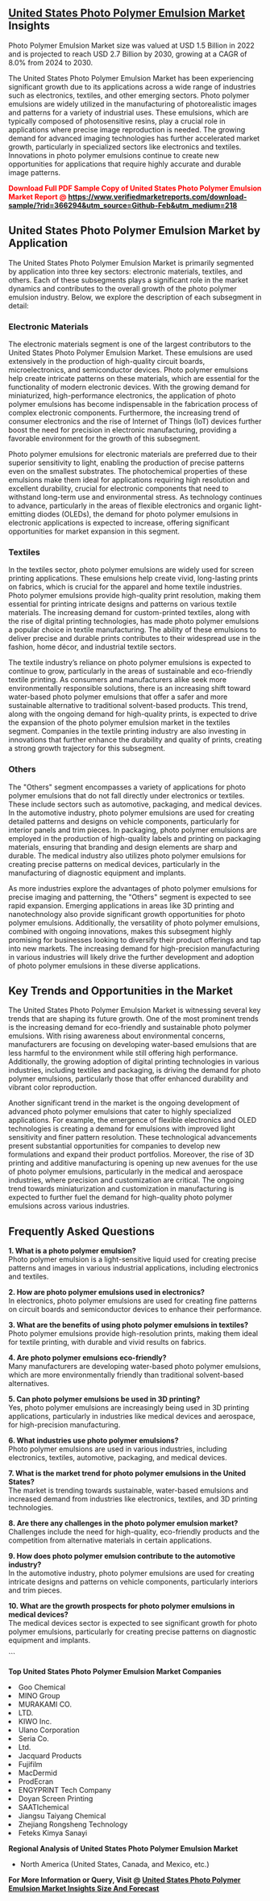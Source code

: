 <h2><a href="https://www.verifiedmarketreports.com/download-sample/?rid=366294&amp;utm_source=Github-Feb&amp;utm_medium=218" target="_blank">United States Photo Polymer Emulsion Market</a> Insights</h2><p>Photo Polymer Emulsion Market size was valued at USD 1.5 Billion in 2022 and is projected to reach USD 2.7 Billion by 2030, growing at a CAGR of 8.0% from 2024 to 2030.</p><p> <p>The United States Photo Polymer Emulsion Market has been experiencing significant growth due to its applications across a wide range of industries such as electronics, textiles, and other emerging sectors. Photo polymer emulsions are widely utilized in the manufacturing of photorealistic images and patterns for a variety of industrial uses. These emulsions, which are typically composed of photosensitive resins, play a crucial role in applications where precise image reproduction is needed. The growing demand for advanced imaging technologies has further accelerated market growth, particularly in specialized sectors like electronics and textiles. Innovations in photo polymer emulsions continue to create new opportunities for applications that require highly accurate and durable image patterns. <strong><p><span class=""><span style="color: #ff0000;"><strong>Download Full PDF Sample Copy of United States Photo Polymer Emulsion Market Report</strong> @ </span><a href="https://www.verifiedmarketreports.com/download-sample/?rid=366294&amp;utm_source=Github-Feb&amp;utm_medium=218" target="_blank">https://www.verifiedmarketreports.com/download-sample/?rid=366294&amp;utm_source=Github-Feb&amp;utm_medium=218</a></span></p></strong></p> <h2>United States Photo Polymer Emulsion Market by Application</h2> <p>The United States Photo Polymer Emulsion Market is primarily segmented by application into three key sectors: electronic materials, textiles, and others. Each of these subsegments plays a significant role in the market dynamics and contributes to the overall growth of the photo polymer emulsion industry. Below, we explore the description of each subsegment in detail:</p> <h3>Electronic Materials</h3> <p>The electronic materials segment is one of the largest contributors to the United States Photo Polymer Emulsion Market. These emulsions are used extensively in the production of high-quality circuit boards, microelectronics, and semiconductor devices. Photo polymer emulsions help create intricate patterns on these materials, which are essential for the functionality of modern electronic devices. With the growing demand for miniaturized, high-performance electronics, the application of photo polymer emulsions has become indispensable in the fabrication process of complex electronic components. Furthermore, the increasing trend of consumer electronics and the rise of Internet of Things (IoT) devices further boost the need for precision in electronic manufacturing, providing a favorable environment for the growth of this subsegment.</p> <p>Photo polymer emulsions for electronic materials are preferred due to their superior sensitivity to light, enabling the production of precise patterns even on the smallest substrates. The photochemical properties of these emulsions make them ideal for applications requiring high resolution and excellent durability, crucial for electronic components that need to withstand long-term use and environmental stress. As technology continues to advance, particularly in the areas of flexible electronics and organic light-emitting diodes (OLEDs), the demand for photo polymer emulsions in electronic applications is expected to increase, offering significant opportunities for market expansion in this segment.</p> <h3>Textiles</h3> <p>In the textiles sector, photo polymer emulsions are widely used for screen printing applications. These emulsions help create vivid, long-lasting prints on fabrics, which is crucial for the apparel and home textile industries. Photo polymer emulsions provide high-quality print resolution, making them essential for printing intricate designs and patterns on various textile materials. The increasing demand for custom-printed textiles, along with the rise of digital printing technologies, has made photo polymer emulsions a popular choice in textile manufacturing. The ability of these emulsions to deliver precise and durable prints contributes to their widespread use in the fashion, home décor, and industrial textile sectors.</p> <p>The textile industry’s reliance on photo polymer emulsions is expected to continue to grow, particularly in the areas of sustainable and eco-friendly textile printing. As consumers and manufacturers alike seek more environmentally responsible solutions, there is an increasing shift toward water-based photo polymer emulsions that offer a safer and more sustainable alternative to traditional solvent-based products. This trend, along with the ongoing demand for high-quality prints, is expected to drive the expansion of the photo polymer emulsion market in the textiles segment. Companies in the textile printing industry are also investing in innovations that further enhance the durability and quality of prints, creating a strong growth trajectory for this subsegment.</p> <h3>Others</h3> <p>The "Others" segment encompasses a variety of applications for photo polymer emulsions that do not fall directly under electronics or textiles. These include sectors such as automotive, packaging, and medical devices. In the automotive industry, photo polymer emulsions are used for creating detailed patterns and designs on vehicle components, particularly for interior panels and trim pieces. In packaging, photo polymer emulsions are employed in the production of high-quality labels and printing on packaging materials, ensuring that branding and design elements are sharp and durable. The medical industry also utilizes photo polymer emulsions for creating precise patterns on medical devices, particularly in the manufacturing of diagnostic equipment and implants.</p> <p>As more industries explore the advantages of photo polymer emulsions for precise imaging and patterning, the "Others" segment is expected to see rapid expansion. Emerging applications in areas like 3D printing and nanotechnology also provide significant growth opportunities for photo polymer emulsions. Additionally, the versatility of photo polymer emulsions, combined with ongoing innovations, makes this subsegment highly promising for businesses looking to diversify their product offerings and tap into new markets. The increasing demand for high-precision manufacturing in various industries will likely drive the further development and adoption of photo polymer emulsions in these diverse applications.</p> <h2>Key Trends and Opportunities in the Market</h2> <p>The United States Photo Polymer Emulsion Market is witnessing several key trends that are shaping its future growth. One of the most prominent trends is the increasing demand for eco-friendly and sustainable photo polymer emulsions. With rising awareness about environmental concerns, manufacturers are focusing on developing water-based emulsions that are less harmful to the environment while still offering high performance. Additionally, the growing adoption of digital printing technologies in various industries, including textiles and packaging, is driving the demand for photo polymer emulsions, particularly those that offer enhanced durability and vibrant color reproduction.</p> <p>Another significant trend in the market is the ongoing development of advanced photo polymer emulsions that cater to highly specialized applications. For example, the emergence of flexible electronics and OLED technologies is creating a demand for emulsions with improved light sensitivity and finer pattern resolution. These technological advancements present substantial opportunities for companies to develop new formulations and expand their product portfolios. Moreover, the rise of 3D printing and additive manufacturing is opening up new avenues for the use of photo polymer emulsions, particularly in the medical and aerospace industries, where precision and customization are critical. The ongoing trend towards miniaturization and customization in manufacturing is expected to further fuel the demand for high-quality photo polymer emulsions across various industries.</p> <h2>Frequently Asked Questions</h2> <p><strong>1. What is a photo polymer emulsion?</strong><br> Photo polymer emulsion is a light-sensitive liquid used for creating precise patterns and images in various industrial applications, including electronics and textiles.</p> <p><strong>2. How are photo polymer emulsions used in electronics?</strong><br> In electronics, photo polymer emulsions are used for creating fine patterns on circuit boards and semiconductor devices to enhance their performance.</p> <p><strong>3. What are the benefits of using photo polymer emulsions in textiles?</strong><br> Photo polymer emulsions provide high-resolution prints, making them ideal for textile printing, with durable and vivid results on fabrics.</p> <p><strong>4. Are photo polymer emulsions eco-friendly?</strong><br> Many manufacturers are developing water-based photo polymer emulsions, which are more environmentally friendly than traditional solvent-based alternatives.</p> <p><strong>5. Can photo polymer emulsions be used in 3D printing?</strong><br> Yes, photo polymer emulsions are increasingly being used in 3D printing applications, particularly in industries like medical devices and aerospace, for high-precision manufacturing.</p> <p><strong>6. What industries use photo polymer emulsions?</strong><br> Photo polymer emulsions are used in various industries, including electronics, textiles, automotive, packaging, and medical devices.</p> <p><strong>7. What is the market trend for photo polymer emulsions in the United States?</strong><br> The market is trending towards sustainable, water-based emulsions and increased demand from industries like electronics, textiles, and 3D printing technologies.</p> <p><strong>8. Are there any challenges in the photo polymer emulsion market?</strong><br> Challenges include the need for high-quality, eco-friendly products and the competition from alternative materials in certain applications.</p> <p><strong>9. How does photo polymer emulsion contribute to the automotive industry?</strong><br> In the automotive industry, photo polymer emulsions are used for creating intricate designs and patterns on vehicle components, particularly interiors and trim pieces.</p> <p><strong>10. What are the growth prospects for photo polymer emulsions in medical devices?</strong><br> The medical devices sector is expected to see significant growth for photo polymer emulsions, particularly for creating precise patterns on diagnostic equipment and implants.</p> ```</p><p><strong>Top United States Photo Polymer Emulsion Market Companies</strong></p><div data-test-id=""><p><li>Goo Chemical</li><li> MINO Group</li><li> MURAKAMI CO.</li><li> LTD.</li><li> KIWO Inc.</li><li> Ulano Corporation</li><li> Seria Co.</li><li>Ltd.</li><li> Jacquard Products</li><li> Fujifilm</li><li> MacDermid</li><li> ProdEcran</li><li> ENGYPRINT Tech Company</li><li> Doyan Screen Printing</li><li> SAATIchemical</li><li> Jiangsu Taiyang Chemical</li><li> Zhejiang Rongsheng Technology</li><li> Feteks Kimya Sanayi</li></p><div><strong>Regional Analysis of&nbsp;United States Photo Polymer Emulsion Market</strong></div><ul><li dir="ltr"><p dir="ltr">North America&nbsp;(United States, Canada, and Mexico, etc.)</p></li></ul><p><strong>For More Information or Query, Visit @&nbsp;</strong><strong><a href="https://www.verifiedmarketreports.com/product/photo-polymer-emulsion-market/?utm_source=Github-Feb&amp;utm_medium=218" target="_blank">United States Photo Polymer Emulsion Market Insights Size And Forecast</a></strong></p></div>
